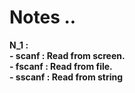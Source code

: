# Notes ..

**N_1 :**  
**- scanf : Read from screen.**  
**- fscanf : Read from file.**  
**- sscanf : Read from string**
